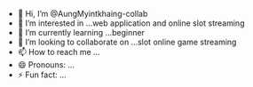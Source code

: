 - 👋 Hi, I’m @AungMyintkhaing-collab
- 👀 I’m interested in ...web application and online slot streaming
- 🌱 I’m currently learning ...beginner
- 💞️ I’m looking to collaborate on ...slot online game streaming
- 📫 How to reach me ...
- 😄 Pronouns: ...
- ⚡ Fun fact: ...

<!---
AungMyintkhaing-collab/AungMyintkhaing-collab is a ✨ special ✨ repository because its `README.md` (club388) appears on your GitHub profile.
You can click the Preview link to take a look at your changes.
--->
